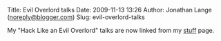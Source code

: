 Title: Evil Overlord talks
Date: 2009-11-13 13:26
Author: Jonathan Lange (noreply@blogger.com)
Slug: evil-overlord-talks

My "Hack Like an Evil Overlord" talks are now linked from my
[stuff](http://mumak.net/stuff) page.

